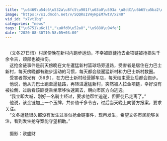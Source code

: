 ```yaml
---
title: "\u6469\u54c6\u532a\u8fc5\u901f\u63a0\u593a \u8dd1\u6b65\u5ba2\u88ab\u62a2\u91d1\u9879\u94fe"
image: "https://s1.dmcdn.net/v/SQQRs1VHyHpEM7wtV/x240"
vid_id: "x7vt1bq"
categories: "news"
tags: ["\u6751\u6c11","\u8fd0\u52a8","\u9888\u94fe"]
date: "2020-08-30T10:58:05+03:00"
---
```

<br>　（文冬27日讯）村民傍晚在新村内跑步运动，不幸被匪徒抢去金项链被抢损失千余令吉，颈部也被拉伤。  <br>　这抢金链事件是前天傍晚在文冬暹猛新村篮球场旁道路，受害者是居住在力巴士新村，每天傍晚都有跑步运动的习惯，每天都会绕暹猛新村和力巴士新村数圈。  <br>　受害者郑光有（56岁），在力巴士新村经营脚车店，每天结束营业后都会跑步。  <br>　他说，他从力巴士跑至暹猛路，再转进暹猛新村，突然被人拉金项链，幸好没有被拉倒，过后看该匪徒乘坐摩哆快速离去，朝向市区方向逃逸。  <br>　“我立即大喊，刚好一名骑士经过，要求他帮忙追遂，但匪徒已走离了。”  <br>　他说，该金链加上一个玉牌，共价值千多令吉，过后当天晚上向警方报案，要求关注。  <br>　“文冬暹猛很久都没有发生过类似抢金链事件，现再发生，希望文冬市民能够关注，看到发生抢夺案能守望相助。”  <br>　  <br>　摄影：欧盛财  <br>

